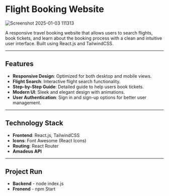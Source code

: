 # Flight Booking Website

![Screenshot 2025-01-03 111313](https://github.com/user-attachments/assets/73717b37-a4e3-49f2-b824-87b8f6542945)


A responsive travel booking website that allows users to search flights, book tickets, and learn about the booking process with a clean and intuitive user interface. Built using React.js and TailwindCSS.

---

## Features

- **Responsive Design**: Optimized for both desktop and mobile views.
- **Flight Search**: Interactive flight search functionality.
- **Step-by-Step Guide**: Detailed guide to help users book tickets.
- **Modern UI**: Sleek and elegant design with animations.
- **User Authentication**: Sign in and sign-up options for better user management.

---

## Technology Stack

- **Frontend**: React.js, TailwindCSS
- **Icons**: Font Awesome (React Icons)
- **Routing**: React Router
- **Amadeus API**


---

## Project Run

- **Backend** -  node index.js
- **Fronend** - npm Start

